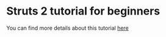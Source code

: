 # Struts 2 tutorial for beginners

You can find more details about this tutorial <a href="http://examples.javacodegeeks.com/enterprise-java/struts-tutorial-beginners/">here</a>
